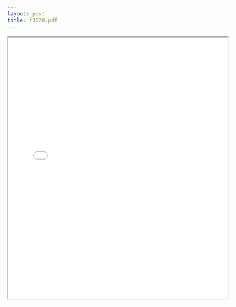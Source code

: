 ```yaml
---
layout: post
title: f3520.pdf
---
```


<div class="pdf-container">
<iframe src="/ea/assets/pdfs/f3520.pdf" height="600" width="100%" allowFullScreen="true"></iframe>
</div>

